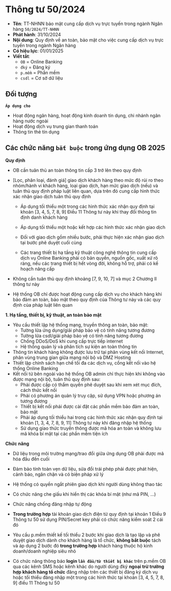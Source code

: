 # Thông tư 50/2024
- **Tên**: TT-NHNN bảo mật cung cấp dịch vụ trực tuyến trong ngành Ngân hàng `50/2024/TT-NHNN`
- **Phát hành**: 31/10/2024
- **Nội dung**: Quy định về an toàn, bảo mật cho việc cung cấp dịch vụ trực tuyến trong ngành Ngân hàng
- **Có hiệu lực**: 01/01/2025
- **Viết tắt**:
  - `OB` = Online Banking
  - `đký` = Đăng ký
  - `p.mềm` = Phần mềm
  - `csdl` = Cơ sở dữ liệu

## Đối tượng
**`Áp dụng cho`**
  + Hoạt động ngân hàng, hoạt động kinh doanh tín dụng, chi nhánh ngân hàng nước ngoài
  + Hoạt động dịch vụ trung gian thanh toán
  + Thông tin thẻ tín dụng

## Các chức năng `bắt buộc` trong ứng dụng OB 2025
**Quy định**
- OB cần tuân thủ an toàn thông tin cấp 3 trở lên theo quy định

- [Lọc, phân loại, đánh giá] giao dịch khách hàng theo mức độ rủi ro theo nhóm/hành vi khách hàng, loại giao dịch, hạn mức giao dịch (nếu) và tuân thủ quy định pháp luật liên quan, dựa trên đó cung cấp hình thức xác nhận giao dịch tuân thủ quy định
  + Áp dụng tối thiểu một trong các hình thức xác nhận quy định tại khoản [3, 4, 5, 7, 8, 9] Điều 11 Thông tư này khi thay đổi thông tin định danh khách hàng

  + Áp dụng tối thiểu một hoặc kết hợp các hình thức xác nhận giao dịch

  + Đối với giao dịch gồm nhiều bước, phải thực hiện xác nhận giao dịch tại bước phê duyệt cuối cùng

  + Các trang thiết bị hạ tầng kỹ thuật công nghệ thông tin cung cấp dịch vụ Online Banking phải có bản quyền, nguồn gốc, xuất xứ rõ ràng, nếu các trang thiết bị hết vòng đời, không hỗ trợ, phải có kế hoạch nâng cấp

- Không cần tuân thủ quy định khoảng [7, 9, 10, 7] và mục 2 Chương II thông tư này

- Hệ thống OB chỉ được hoạt động cung cấp dịch vụ cho khách hàng khi bảo đảm an toàn, bảo mật theo quy định của Thông tư này và các quy định của pháp luật liên quan

**1. Hạ tầng, thiết bị, kỹ thuật, an toàn bảo mật**
- Yêu cầu thiết lập hệ thống mạng, truyền thông an toàn, bảo mật:
  + Tường lửa ứng dụng/giải pháp bảo vệ có tính năng tương đương
  + Tường lửa csdl/giải pháp bảo vệ có tính năng tương đương
  + Chống DDoS/DoS khi cung cấp trực tiếp internet
  + Hệ thống quản lý và phân tích sự kiện an toàn thông tin
- Thông tin khách hàng không được lưu trữ tại phân vùng kết nối Internet, phân vùng trung gian giữa mạng nội bộ và DMZ Hosting
- Thiết lập chính sách hạn chế tối đa các dịch vụ, cổng kết nối vào hệ thống Online Banking
- Kết nối từ bên ngoài vào hệ thống OB admin chỉ thực hiện khi không vào được mạng nội bộ, tuân thủ quy định sau:
  + Phải được cấp có thẩm quyền phê duyệt sau khi xem xét mục đích, cách thức kết nối
  + Phải có phương án quản lý truy cập, sử dụng VPN hoặc phương án tương đương
  + Thiết bị kết nối phải được cài đặt các phần mềm bảo đảm an toàn, bảo mật
  + Phải áp dụng tối thiểu hai trong các hình thức xác nhận quy định tại khoản [1, 3, 4, 7, 8, 9, 11] Thông tư này khi đăng nhập hệ thống
  + Sử dụng giao thức truyền thông được mã hóa an toàn và không lưu mã khóa bí mật tại các phần mềm tiện ích


**Chức năng**
- Dữ liệu trong môi trường mạng/trao đổi giữa ứng dụng OB phải được mã hóa đầu đến cuối

- Đảm bảo tính toàn vẹn dữ liệu, sửa đổi trái phép phải được phát hiện, cảnh báo, ngăn chặn và có biện pháp xử lý

- Hệ thống có quyền ngắt phiên giao dịch khi người dùng không thao tác

- Có chức năng che giấu khi hiển thị các khóa bí mật (như mã PIN, ...)

- Chức năng chống đăng nhập tự động

- **Trong trường hợp** tài khoản giao dịch điện từ quy định tại khoản 1 Điều 9 Thông tư 50 sử dụng PIN/Secret key phải có chức năng kiểm soát 2 cái đó

- Yêu cầu p.mềm thiết kế tối thiểu 2 bước khi giao dịch là tạo lập và phê duyệt giao dịch dành cho khách hàng là tổ chức, __không bắt buộc__ tách và áp dụng 2 bước đó **trong trường hợp** khách hàng thuộc hộ kinh doanh/doanh nghiệp siêu nhỏ

- Có chức năng thông báo **login `lần đầu/từ thiết bị khác`** trên p.mềm OB qua các kênh SMS hoặc kênh khác do người dùng đký __ngoại trừ trường hợp khách hàng tổ chức__ đăng nhập trên các thiết bị đăng ký dịch vụ hoặc tối thiểu đăng nhập một trong các hình thức tại khoản [3, 4, 5, 7, 8, 9] điều 11 Thông tư 50